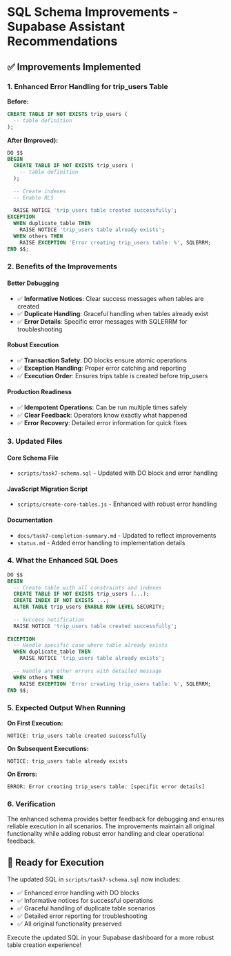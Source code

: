 # SQL Schema Improvements - Supabase Assistant Recommendations

## ✅ Improvements Implemented

### 1. Enhanced Error Handling for trip_users Table
**Before:**
```sql
CREATE TABLE IF NOT EXISTS trip_users (
  -- table definition
);
```

**After (Improved):**
```sql
DO $$
BEGIN
  CREATE TABLE IF NOT EXISTS trip_users (
    -- table definition
  );
  
  -- Create indexes
  -- Enable RLS
  
  RAISE NOTICE 'trip_users table created successfully';
EXCEPTION 
  WHEN duplicate_table THEN 
    RAISE NOTICE 'trip_users table already exists';
  WHEN others THEN
    RAISE EXCEPTION 'Error creating trip_users table: %', SQLERRM;
END $$;
```

### 2. Benefits of the Improvements

#### Better Debugging
- ✅ **Informative Notices**: Clear success messages when tables are created
- ✅ **Duplicate Handling**: Graceful handling when tables already exist
- ✅ **Error Details**: Specific error messages with SQLERRM for troubleshooting

#### Robust Execution
- ✅ **Transaction Safety**: DO blocks ensure atomic operations
- ✅ **Exception Handling**: Proper error catching and reporting
- ✅ **Execution Order**: Ensures trips table is created before trip_users

#### Production Readiness
- ✅ **Idempotent Operations**: Can be run multiple times safely
- ✅ **Clear Feedback**: Operators know exactly what happened
- ✅ **Error Recovery**: Detailed error information for quick fixes

### 3. Updated Files

#### Core Schema File
- `scripts/task7-schema.sql` - Updated with DO block and error handling

#### JavaScript Migration Script
- `scripts/create-core-tables.js` - Enhanced with robust error handling

#### Documentation
- `docs/task7-completion-summary.md` - Updated to reflect improvements
- `status.md` - Added error handling to implementation details

### 4. What the Enhanced SQL Does

```sql
DO $$
BEGIN
  -- Create table with all constraints and indexes
  CREATE TABLE IF NOT EXISTS trip_users (...);
  CREATE INDEX IF NOT EXISTS ...;
  ALTER TABLE trip_users ENABLE ROW LEVEL SECURITY;
  
  -- Success notification
  RAISE NOTICE 'trip_users table created successfully';
  
EXCEPTION 
  -- Handle specific case where table already exists
  WHEN duplicate_table THEN 
    RAISE NOTICE 'trip_users table already exists';
    
  -- Handle any other errors with detailed message
  WHEN others THEN
    RAISE EXCEPTION 'Error creating trip_users table: %', SQLERRM;
END $$;
```

### 5. Expected Output When Running

**On First Execution:**
```
NOTICE: trip_users table created successfully
```

**On Subsequent Executions:**
```
NOTICE: trip_users table already exists
```

**On Errors:**
```
ERROR: Error creating trip_users table: [specific error details]
```

### 6. Verification

The enhanced schema provides better feedback for debugging and ensures reliable execution in all scenarios. The improvements maintain all original functionality while adding robust error handling and clear operational feedback.

## 🎯 Ready for Execution

The updated SQL in `scripts/task7-schema.sql` now includes:
- ✅ Enhanced error handling with DO blocks
- ✅ Informative notices for successful operations
- ✅ Graceful handling of duplicate table scenarios
- ✅ Detailed error reporting for troubleshooting
- ✅ All original functionality preserved

Execute the updated SQL in your Supabase dashboard for a more robust table creation experience!
